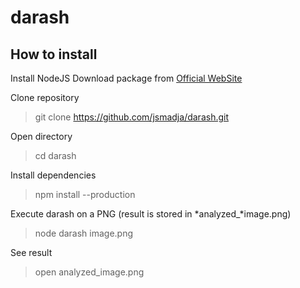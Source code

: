 # darash

## How to install

Install NodeJS
Download package from [Official WebSite](https://nodejs.org/en/)

Clone repository
> git clone https://github.com/jsmadja/darash.git

Open directory
> cd darash

Install dependencies
> npm install --production

Execute darash on a PNG (result is stored in *analyzed_*image.png)
> node darash image.png

See result 
> open analyzed_image.png
